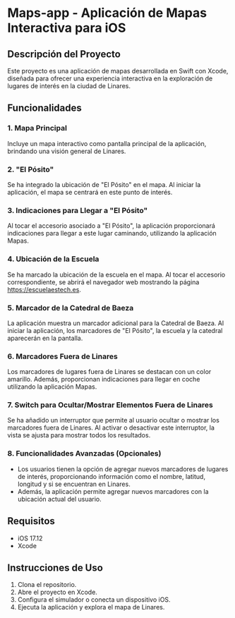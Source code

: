 # Maps-app - Aplicación de Mapas Interactiva para iOS

## Descripción del Proyecto
Este proyecto es una aplicación de mapas desarrollada en Swift con Xcode, diseñada para ofrecer una experiencia interactiva en la exploración de lugares de interés en la ciudad de Linares.

## Funcionalidades

### 1. Mapa Principal
Incluye un mapa interactivo como pantalla principal de la aplicación, brindando una visión general de Linares.

### 2. "El Pósito"
Se ha integrado la ubicación de "El Pósito" en el mapa. Al iniciar la aplicación, el mapa se centrará en este punto de interés.

### 3. Indicaciones para Llegar a "El Pósito"
Al tocar el accesorio asociado a "El Pósito", la aplicación proporcionará indicaciones para llegar a este lugar caminando, utilizando la aplicación Mapas.

### 4. Ubicación de la Escuela
Se ha marcado la ubicación de la escuela en el mapa. Al tocar el accesorio correspondiente, se abrirá el navegador web mostrando la página https://escuelaestech.es.

### 5. Marcador de la Catedral de Baeza
La aplicación muestra un marcador adicional para la Catedral de Baeza. Al iniciar la aplicación, los marcadores de "El Pósito", la escuela y la catedral aparecerán en la pantalla.

### 6. Marcadores Fuera de Linares
Los marcadores de lugares fuera de Linares se destacan con un color amarillo. Además, proporcionan indicaciones para llegar en coche utilizando la aplicación Mapas.

### 7. Switch para Ocultar/Mostrar Elementos Fuera de Linares
Se ha añadido un interruptor que permite al usuario ocultar o mostrar los marcadores fuera de Linares. Al activar o desactivar este interruptor, la vista se ajusta para mostrar todos los resultados.

### 8. Funcionalidades Avanzadas (Opcionales)
- Los usuarios tienen la opción de agregar nuevos marcadores de lugares de interés, proporcionando información como el nombre, latitud, longitud y si se encuentran en Linares.
- Además, la aplicación permite agregar nuevos marcadores con la ubicación actual del usuario.

## Requisitos
- iOS 17.12
- Xcode

## Instrucciones de Uso
1. Clona el repositorio.
2. Abre el proyecto en Xcode.
3. Configura el simulador o conecta un dispositivo iOS.
4. Ejecuta la aplicación y explora el mapa de Linares.
